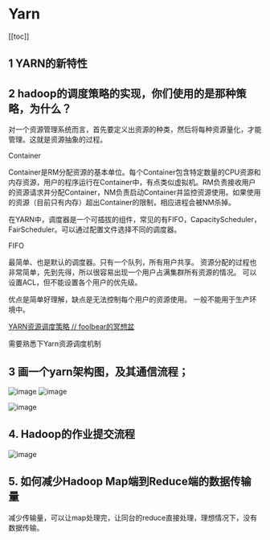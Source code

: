 # Yarn

[[toc]]

## 1 YARN的新特性

## 2 hadoop的调度策略的实现，你们使用的是那种策略，为什么？

对一个资源管理系统而言，首先要定义出资源的种类，然后将每种资源量化，才能管理。这就是资源抽象的过程。

Container

Container是RM分配资源的基本单位。每个Container包含特定数量的CPU资源和内存资源，用户的程序运行在Container中，有点类似虚拟机。RM负责接收用户的资源请求并分配Container，NM负责启动Container并监控资源使用。如果使用的资源（目前只有内存）超出Container的限制，相应进程会被NM杀掉。

在YARN中，调度器是一个可插拔的组件，常见的有FIFO，CapacityScheduler，FairScheduler。可以通过配置文件选择不同的调度器。

FIFO

最简单、也是默认的调度器。只有一个队列，所有用户共享。
资源分配的过程也非常简单，先到先得，所以很容易出现一个用户占满集群所有资源的情况。
可以设置ACL，但不能设置各个用户的优先级。

优点是简单好理解，缺点是无法控制每个用户的资源使用。
一般不能用于生产环境中。

[YARN资源调度策略 // foolbear的冥想盆](http://jxy.me/2015/04/30/yarn-resource-scheduler/)

需要熟悉下Yarn资源调度机制

## 3 画一个yarn架构图，及其通信流程；

![image](http://static.lovedata.net/jpg/2018/7/4/33789bff3b6481fa26da13c743d815c7.jpg-wm)
![image](http://static.lovedata.net/jpg/2018/7/4/50b9c520a08ac25c70008cf1fb620ed9.jpg-wm)

![image](http://static.lovedata.net/jpg/2018/7/4/5ad787782060aa4e9310f186b2cedbf8.jpg-wm)

## 4. Hadoop的作业提交流程

![image](http://static.lovedata.net/jpg/2018/7/4/5ad787782060aa4e9310f186b2cedbf8.jpg-wm)


## 5. 如何减少Hadoop Map端到Reduce端的数据传输量

减少传输量，可以让map处理完，让同台的reduce直接处理，理想情况下，没有数据传输。